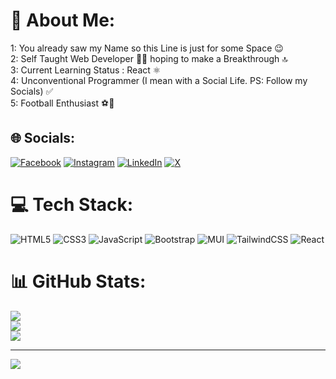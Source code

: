# 💫 About Me:
1: You already saw my Name so this Line is just for some Space 😉<br>2: Self Taught Web Developer 👨‍💻 hoping to make a Breakthrough 🔝<br>3: Current Learning Status : React ⚛<br>4: Unconventional Programmer (I mean with a Social Life. PS: Follow my Socials) ✅<br>5: Football Enthusiast ⚽🤍


## 🌐 Socials:
[![Facebook](https://img.shields.io/badge/Facebook-%231877F2.svg?logo=Facebook&logoColor=white)](https://facebook.com/iahmedabbas7) [![Instagram](https://img.shields.io/badge/Instagram-%23E4405F.svg?logo=Instagram&logoColor=white)](https://instagram.com/itxahmed7) [![LinkedIn](https://img.shields.io/badge/LinkedIn-%230077B5.svg?logo=linkedin&logoColor=white)](https://linkedin.com/in/www.linkedin.com/in/ahmedabbas7) [![X](https://img.shields.io/badge/X-black.svg?logo=X&logoColor=white)](https://x.com/@KyaYarAhmed) 

# 💻 Tech Stack:
![HTML5](https://img.shields.io/badge/html5-%23E34F26.svg?style=for-the-badge&logo=html5&logoColor=white) ![CSS3](https://img.shields.io/badge/css3-%231572B6.svg?style=for-the-badge&logo=css3&logoColor=white) ![JavaScript](https://img.shields.io/badge/javascript-%23323330.svg?style=for-the-badge&logo=javascript&logoColor=%23F7DF1E) ![Bootstrap](https://img.shields.io/badge/bootstrap-%238511FA.svg?style=for-the-badge&logo=bootstrap&logoColor=white) ![MUI](https://img.shields.io/badge/MUI-%230081CB.svg?style=for-the-badge&logo=mui&logoColor=white) ![TailwindCSS](https://img.shields.io/badge/tailwindcss-%2338B2AC.svg?style=for-the-badge&logo=tailwind-css&logoColor=white) ![React](https://img.shields.io/badge/react-%2320232a.svg?style=for-the-badge&logo=react&logoColor=%2361DAFB)
# 📊 GitHub Stats:
![](https://github-readme-stats.vercel.app/api?username=iAhmedAbbas7&theme=vue&hide_border=false&include_all_commits=true&count_private=false)<br/>
![](https://github-readme-streak-stats.herokuapp.com/?user=iAhmedAbbas7&theme=vue&hide_border=false)<br/>
![](https://github-readme-stats.vercel.app/api/top-langs/?username=iAhmedAbbas7&theme=vue&hide_border=false&include_all_commits=true&count_private=false&layout=compact)

---
[![](https://visitcount.itsvg.in/api?id=iAhmedAbbas7&icon=8&color=4)](https://visitcount.itsvg.in)
